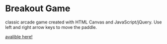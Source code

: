 # Breakout Game
classic arcade game created with HTML Canvas and JavaScript/jQuery.
Use left and right arrow keys to move the paddle.

[avalible here!](https://liamarason.github.io/breakout_game/)


